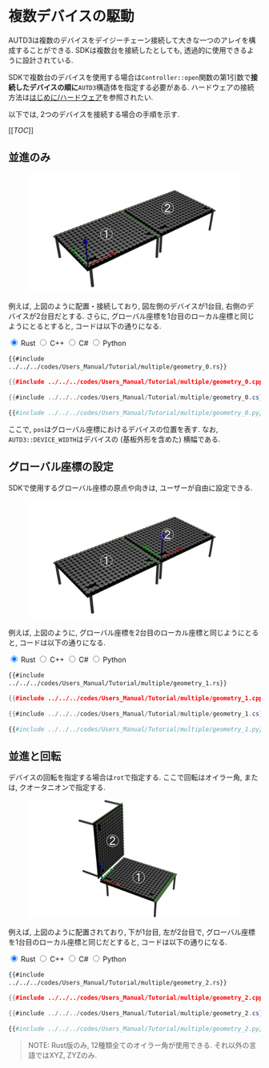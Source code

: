 # 複数デバイスの駆動

AUTD3は複数のデバイスをデイジーチェーン接続して大きな一つのアレイを構成することができる.
SDKは複数台を接続したとしても, 透過的に使用できるように設計されている.


SDKで複数台のデバイスを使用する場合は`Controller::open`関数の第1引数で**接続したデバイスの順に**`AUTD3`構造体を指定する必要がある.
ハードウェアの接続方法は[はじめに/ハードウェア](../getting_started/hardware.md)を参照されたい.

以下では, 2つのデバイスを接続する場合の手順を示す.

[[_TOC_]]

## 並進のみ

<figure>
  <img src="../../fig/Users_Manual/hor_left_ori_left_1.png"/>
</figure>

例えば, 上図のように配置・接続しており, 図左側のデバイスが1台目, 右側のデバイスが2台目だとする.
さらに, グローバル座標を1台目のローカル座標と同じようにとるとすると, コードは以下の通りになる.

<div class="tabs">
<input id="rust_tab_trans" type="radio" class="tab" name="tab_trans" checked>
<label class="tab_item" n=4 for="rust_tab_trans">Rust</label>
<input id="cpp_tab_trans" type="radio" class="tab" name="tab_trans">
<label class="tab_item" n=4 for="cpp_tab_trans">C++</label>
<input id="cs_tab_trans" type="radio" class="tab" name="tab_trans">
<label class="tab_item" n=4 for="cs_tab_trans">C#</label>
<input id="python_tab_trans" type="radio" class="tab" name="tab_trans">
<label class="tab_item" n=4 for="python_tab_trans">Python</label>

```rust,edition2024
{{#include ../../../codes/Users_Manual/Tutorial/multiple/geometry_0.rs}}
```

```cpp
{{#include ../../../codes/Users_Manual/Tutorial/multiple/geometry_0.cpp}}
```

```cs
{{#include ../../../codes/Users_Manual/Tutorial/multiple/geometry_0.cs}}
```

```python
{{#include ../../../codes/Users_Manual/Tutorial/multiple/geometry_0.py}}
```
</div>

ここで, `pos`はグローバル座標におけるデバイスの位置を表す.
なお, `AUTD3::DEVICE_WIDTH`はデバイスの (基板外形を含めた) 横幅である.

## グローバル座標の設定

SDKで使用するグローバル座標の原点や向きは, ユーザーが自由に設定できる.

<figure>
  <img src="../../fig/Users_Manual/hor_right_ori_left_1.png"/>
</figure>

例えば, 上図のように, グローバル座標を2台目のローカル座標と同じようにとると, コードは以下の通りになる.

<div class="tabs">
<input id="rust_tab_global" type="radio" class="tab" name="tab_global" checked>
<label class="tab_item" n=4 for="rust_tab_global">Rust</label>
<input id="cpp_tab_global" type="radio" class="tab" name="tab_global">
<label class="tab_item" n=4 for="cpp_tab_global">C++</label>
<input id="cs_tab_global" type="radio" class="tab" name="tab_global">
<label class="tab_item" n=4 for="cs_tab_global">C#</label>
<input id="python_tab_global" type="radio" class="tab" name="tab_global">
<label class="tab_item" n=4 for="python_tab_global">Python</label>

```rust,edition2024
{{#include ../../../codes/Users_Manual/Tutorial/multiple/geometry_1.rs}}
```

```cpp
{{#include ../../../codes/Users_Manual/Tutorial/multiple/geometry_1.cpp}}
```

```cs
{{#include ../../../codes/Users_Manual/Tutorial/multiple/geometry_1.cs}}
```

```python
{{#include ../../../codes/Users_Manual/Tutorial/multiple/geometry_1.py}}
```
</div>


## 並進と回転

デバイスの回転を指定する場合は`rot`で指定する.
ここで回転はオイラー角, または, クオータニオンで指定する.

<figure>
  <img src="../../fig/Users_Manual/vert.png"/>
</figure>

例えば, 上図のように配置されており, 下が1台目, 左が2台目で, グローバル座標を1台目のローカル座標と同じだとすると, コードは以下の通りになる.

<div class="tabs">
<input id="rust_tab_rot" type="radio" class="tab" name="tab_rot" checked>
<label class="tab_item" n=4 for="rust_tab_rot">Rust</label>
<input id="cpp_tab_rot" type="radio" class="tab" name="tab_rot">
<label class="tab_item" n=4 for="cpp_tab_rot">C++</label>
<input id="cs_tab_rot" type="radio" class="tab" name="tab_rot">
<label class="tab_item" n=4 for="cs_tab_rot">C#</label>
<input id="python_tab_rot" type="radio" class="tab" name="tab_rot">
<label class="tab_item" n=4 for="python_tab_rot">Python</label>

```rust,edition2024
{{#include ../../../codes/Users_Manual/Tutorial/multiple/geometry_2.rs}}
```

```cpp
{{#include ../../../codes/Users_Manual/Tutorial/multiple/geometry_2.cpp}}
```

```cs
{{#include ../../../codes/Users_Manual/Tutorial/multiple/geometry_2.cs}}
```

```python
{{#include ../../../codes/Users_Manual/Tutorial/multiple/geometry_2.py}}
```
</div>


> NOTE: Rust版のみ, 12種類全てのオイラー角が使用できる.
> それ以外の言語ではXYZ, ZYZのみ.
